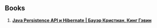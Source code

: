 ## Books

1. **[Java Persistence API и Hibernate | Бауэр Кристиан, Кинг Гэвин](./Books/JPA_Hibernate/ReadMe.md)**
